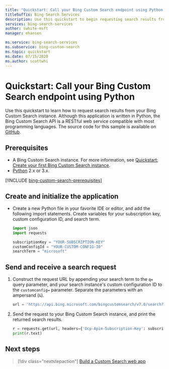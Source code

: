 ```yaml
---
title: "Quickstart: Call your Bing Custom Search endpoint using Python | Microsoft Docs"
titleSuffix: Bing Search Services
description: Use this quickstart to begin requesting search results from your Bing Custom Search instance using Python.
services: bing-search-services
author: swhite-msft
manager: ehansen

ms.service: bing-search-services
ms.subservice: bing-custom-search
ms.topic: quickstart
ms.date: 07/15/2020
ms.author: scottwhi
---
```


# Quickstart: Call your Bing Custom Search endpoint using Python

Use this quickstart to learn how to request search results from your Bing Custom Search instance. Although this application is written in Python, the Bing Custom Search API is a RESTful web service compatible with most programming languages. The source code for this sample is available on [GitHub](https://github.com/Azure-Samples/cognitive-services-REST-api-samples/blob/master/python/Search/BingCustomSearchv7.py).

## Prerequisites

- A Bing Custom Search instance. For more information, see [Quickstart: Create your first Bing Custom Search instance](../../how-to/quick-start.md).
- [Python](https://www.python.org/) 2.x or 3.x.

[!INCLUDE [bing-custom-search-prerequisites](../../../../includes/bing-custom-search-signup-requirements.md)]


## Create and initialize the application

- Create a new Python file in your favorite IDE or editor, and add the following import statements. Create variables for your subscription key, custom configuration ID, and search term.

    ```python
    import json
    import requests
    
    subscriptionKey = "YOUR-SUBSCRIPTION-KEY"
    customConfigId = "YOUR-CUSTOM-CONFIG-ID"
    searchTerm = "microsoft"
    ```

## Send and receive a search request 

1. Construct the request URL by appending your search term to the `q=` query parameter, and your search instance's custom configuration ID to the `customconfig=` parameter. Separate the parameters with an ampersand (`&`). 

    ```python
    url = 'https://api.bing.microsoft.com/bingcustomsearch/v7.0/search?' + 'q=' + searchTerm + '&' + 'customconfig=' + customConfigId
    ```

2. Send the request to your Bing Custom Search instance, and print the returned search results.  

    ```python
    r = requests.get(url, headers={'Ocp-Apim-Subscription-Key': subscriptionKey})
    print(r.text)
    ```

## Next steps

> [!div class="nextstepaction"]
> [Build a Custom Search web app](../../tutorial/custom-search-web-page.md)
